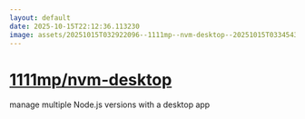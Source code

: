 ```yaml
---
layout: default
date: 2025-10-15T22:12:36.113230
image: assets/20251015T032922096--1111mp--nvm-desktop--20251015T033454391--cropped.png
---
```


# [1111mp/nvm-desktop](https://github.com/1111mp/nvm-desktop)

manage multiple Node.js versions with a desktop app
